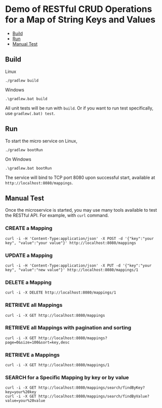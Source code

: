 # Demo of RESTful CRUD Operations for a Map of String Keys and Values

- [Build](#build)
- [Run](#run)
- [Manual Test](#manual-test)

## Build

Linux

```
./gradlew build
```

Windows

```
.\gradlew.bat build
```

All unit tests will be run with `build`. Or if you want to run test specifically, use `gradlew(.bat) test`.

## Run

To start the micro service on Linux,

```
./gradlew bootRun
```

On Windows

```
.\gradlew.bat bootRun
```

The service will bind to TCP port 8080 upon successful start, available at `http://localhost:8080/mappings`.

## Manual Test

Once the microservice is started, you may use many tools available to test the RESTful API. For example, with `curl` command.

### CREATE a Mapping

```
curl -i -H 'Content-Type:application/json' -X POST -d '{"key":"your key", "value":"your value"}' http://localhost:8080/mappings
```

### UPDATE a Mapping

```
curl -i -H 'Content-Type:application/json' -X PUT -d '{"key":"your key", "value":"new value"}' http://localhost:8080/mappings/1
```

### DELETE a Mapping

```
curl -i -X DELETE http://localhost:8080/mappings/1
```

### RETRIEVE all Mappings

```
curl -i -X GET http://localhost:8080/mappings
```

### RETRIEVE all Mappings with pagination and sorting

```
curl -i -X GET http://localhost:8080/mappings?page=0&size=100&sort=key,desc
```

### RETRIEVE a Mappings

```
curl -i -X GET http://localhost:8080/mappings/1
```

### SEARCH for a Specific Mapping by key or by value

```
curl -i -X GET http://localhost:8080/mappings/search/findByKey?key=your%20key
curl -i -X GET http://localhost:8080/mappings/search/findByValue?value=your%20value
```
